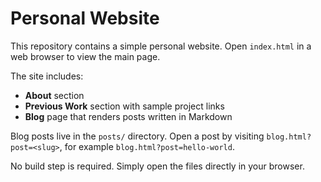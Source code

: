 # Personal Website

This repository contains a simple personal website. Open `index.html` in a web browser to view the main page.

The site includes:

- **About** section
- **Previous Work** section with sample project links
- **Blog** page that renders posts written in Markdown

Blog posts live in the `posts/` directory. Open a post by visiting
`blog.html?post=<slug>`, for example `blog.html?post=hello-world`.

No build step is required. Simply open the files directly in your browser.

